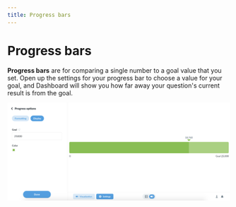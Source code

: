 ```yaml
---
title: Progress bars
---
```


# Progress bars

**Progress bars** are for comparing a single number to a goal value that you set. Open up the settings for your progress bar to choose a value for your goal, and Dashboard will show you how far away your question's current result is from the goal.

![Progress bar](../../images/progress.png)
